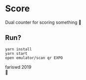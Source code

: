 # Score
Dual counter for scoring something 🤣

## Run?
```
yarn install
yarn start
open emulator/scan qr EXPO
```

fariswd 2019  
:rocket: